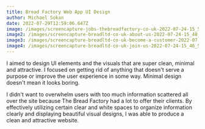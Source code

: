 ```yaml
---
title: Bread Factory Web App UI Design
author: Michael Sokan
date: 2022-07-29T12:59:06.647Z
image: /images/screencapture-jobs-thebreadfactory-co-uk-2022-07-24-15_51_02.png
image2: /images/screencapture-breadltd-co-uk-about-us-2022-07-24-15_48_20.png
image3: /images/screencapture-breadltd-co-uk-become-a-customer-2022-07-24-15_48_47.png
image4: /images/screencapture-breadltd-co-uk-join-us-2022-07-24-15_46_58.png
---
```

I aimed to design UI elements and the visuals that are super clean, minimal and attractive. I focused on getting rid of anything that doesn't serve a purpose or improve the user experience in some way. Minimal design doesn't mean it looks boring. 

I didn't want to overwhelm users with too much information scattered all over the site because The Bread Factory had a lot to offer their clients. By effectively utilizing certain clear and white spaces to organize information clearly and displaying beautiful visual designs, I was able to produce a clean and attractive website.